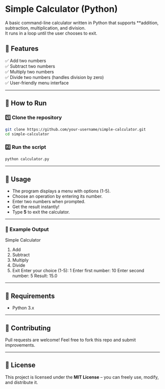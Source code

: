 # Simple Calculator (Python)

A basic command-line calculator written in Python that supports **addition, subtraction, multiplication, and division.  
It runs in a loop until the user chooses to exit.

## 🚀 Features
✅ Add two numbers  
✅ Subtract two numbers  
✅ Multiply two numbers  
✅ Divide two numbers (handles division by zero)  
✅ User-friendly menu interface  

---

## 📂 How to Run

### 1️⃣ Clone the repository
```bash
git clone https://github.com/your-username/simple-calculator.git
cd simple-calculator
```

### 2️⃣ Run the script
```bash
python calculator.py
```

---

## 📜 Usage
- The program displays a menu with options (1-5).
- Choose an operation by entering its number.
- Enter two numbers when prompted.
- Get the result instantly!
- Type **5** to exit the calculator.

---

### 📝 Example Output


Simple Calculator
1. Add
2. Subtract
3. Multiply
4. Divide
5. Exit
Enter your choice (1-5): 1
Enter first number: 10
Enter second number: 5
Result: 15.0



---

## 📌 Requirements
- Python 3.x

---

## 🤝 Contributing
Pull requests are welcome! Feel free to fork this repo and submit improvements.

---

## 📄 License
This project is licensed under the **MIT License** – you can freely use, modify, and distribute it.
